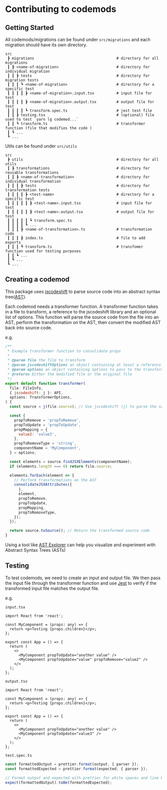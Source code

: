 # Contributing to codemods

## Getting Started

All codemods/migrations can be found under `src/migrations` and each migration should have its own directory.

```
src
 ┣ migrations                                     # directory for all migrations
 ┃ ┣ <name-of-migration>                          # directory for individual migration
 ┃ ┃ ┣ tests                                      # directory for migration tests
 ┃ ┃ ┃ ┗ <name-of-migration>                      # directory for a specific test
 ┃ ┃ ┃ ┃ ┣ <name-of-migration>.input.tsx          # input file for test
 ┃ ┃ ┃ ┃ ┣ <name-of-migration>.output.tsx         # output file for test
 ┃ ┃ ┃ ┃ ┗ transform.spec.ts                      # jest test file
 ┃ ┃ ┣ testing.tsx                                # (optional) file used to test `yarn lg codemod...`
 ┃ ┃ ┗ transform.ts                               # transformer function (file that modifies the code )
 ┃ ┗ ...
 ┗ ...
```

Utils can be found under `src/utils`

```
src
 ┣ utils                                          # directory for all utils
 ┃ ┣ transformations                              # directory for reusable transformations
 ┃ ┃ ┣ <name-of-transformation>                   # directory for individual transformation
 ┃ ┃ ┃ ┣ tests                                    # directory for transformation tests
 ┃ ┃ ┃ ┃ ┣ <test-name>                            # directory for a specific test
 ┃ ┃ ┃ ┃ ┃ ┣ <test-name>.input.tsx                # input file for test
 ┃ ┃ ┃ ┃ ┃ ┣ <test-name>.output.tsx               # output file for test
 ┃ ┃ ┃ ┃ ┃ ┗ transform.spec.ts
 ┃ ┃ ┃ ┃ ┗ ...
 ┃ ┃ ┃ ┣ <name-of-transformation>.ts              # transformation code
 ┃ ┃ ┃ ┣ index.ts                                 # file to add exports
 ┃ ┃ ┃ ┗ transform.ts                             # transfomer function used for testing purposes
 ┃ ┃ ┗ ...
 ┃ ┗ ...
 ┗ ...
```

## Creating a codemod

This package uses [jscodeshift](https://github.com/facebook/jscodeshift) to parse source code into an abstract syntax tree([AST](https://en.wikipedia.org/wiki/Abstract_syntax_tree)).

Each codemod needs a transformer function. A transformer function takes in a file to transform, a reference to the jscodeshift library and an optional list of options. This function will parse the source code from the file into an AST, perform the transformation on the AST, then convert the modified AST back into source code.

e.g.

```jsx
/**
 * Example transformer function to consolidate props
 *
 * @param file the file to transform
 * @param jscodeshiftOptions an object containing at least a reference to the jscodeshift library
 * @param options an object containing options to pass to the transform function
 * @returns Either the modified file or the original file
 */
export default function transformer(
  file: FileInfo,
  { jscodeshift: j }: API,
  options: TransformerOptions,
) {
  const source = j(file.source); // Use jscodeshift (j) to parse the source code into an AST

  const {
    propToRemove = 'propToRemove',
    propToUpdate = 'propToUpdate',
    propMapping = {
      value2: 'value3',
    },
    propToRemoveType = 'string',
    componentName = 'MyComponent',
  } = options;

  const elements = source.findJSXElements(componentName);
  if (elements.length === 0) return file.source;

  elements.forEach(element => {
    // Perform transformations on the AST
    consolidateJSXAttributes({
      j,
      element,
      propToRemove,
      propToUpdate,
      propMapping,
      propToRemoveType,
    });
  });

  return source.toSource(); // Return the transformed source code
}
```

Using a tool like [AST Explorer](https://astexplorer.net/) can help you visualize and experiment with Abstract Syntax Trees (ASTs)

## Testing

To test codemods, we need to create an input and output file. We then pass the input file through the transformer function and use [Jest](https://jestjs.io/) to verify if the transformed input file matches the output file.

e.g.

`input.tsx`

```tsx
import React from 'react';

const MyComponent = (props: any) => {
  return <p>Testing {props.children}</p>;
};

export const App = () => {
  return (
    <>
      <MyComponent propToUpdate="another value" />
      <MyComponent propToUpdate="value" propToRemove="value2" />
    </>
  );
};
```

`output.tsx`

```tsx
import React from 'react';

const MyComponent = (props: any) => {
  return <p>Testing {props.children}</p>;
};

export const App = () => {
  return (
    <>
      <MyComponent propToUpdate="another value" />
      <MyComponent propToUpdate="value3" />
    </>
  );
};
```

`test.spec.ts`

```js
const formattedOutput = prettier.format(output, { parser });
const formattedExpected = prettier.format(expected, { parser });

// Format output and expected with prettier for white spaces and line breaks consistency
expect(formattedOutput).toBe(formattedExpected);
```
